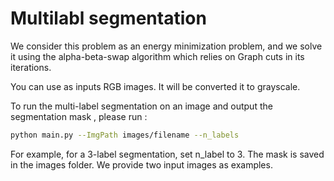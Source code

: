 
# Multilabl segmentation

We consider this problem as an energy minimization problem, and we solve it using the alpha-beta-swap algorithm which relies on Graph cuts in its iterations. 

You can use as inputs RGB images. It will be converted it to grayscale.

To run the  multi-label segmentation on an image and output the segmentation mask , please run :  
```sh
python main.py --ImgPath images/filename --n_labels
```
For example, for a 3-label segmentation, set n_label to 3.
The mask is saved in the images folder. We provide two input images as examples.

